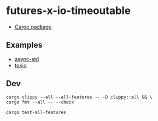 # futures-x-io-timeoutable

* [Cargo package](https://crates.io/crates/futures-x-io-timeoutable)

## Examples

* [async-std](demos/async-std/src/main.rs)
* [tokio](demos/tokio/src/main.rs)

## Dev

```
cargo clippy --all --all-features -- -D clippy::all && \
cargo fmt --all -- --check
```

```
cargo test-all-features
```
